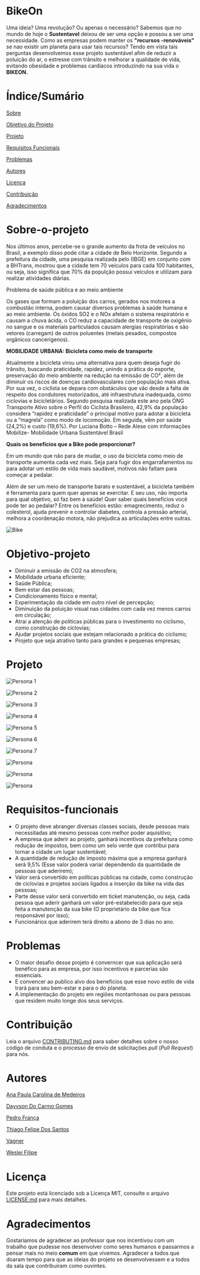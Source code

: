 #  BikeOn

Uma ideia? Uma revolução? Ou apenas o necessário? 
Sabemos que no mundo de hoje o **Sustentavel** deixou de ser uma opção e possou a ser uma necessidade. Como as empresas podem manter os **"recursos -renováveis"** se nao existir um planeta para usar tais recursos? Tendo em vista tais perguntas desenvolvemos esse projeto sustentável afim de reduzir a poluição do ar, o estresse com trânsito e melhorar a qualidade de vida, evitando obesidade e problemas cardíacos introduzindo na sua vida o **BIKEON.**

# Índice/Sumário

[Sobre](#Sobre-o-projeto)

[Objetivo do Projeto](#Objetivo-projeto)

[Projeto](#Projeto)

[Requisitos Funcionais](#Requisitos-funcionais)

[Problemas](#Problemas)

[Autores](#Autores)

[Licença](#Licença)

[Contribuição](#Contribuição)

[Agradecimentos](#Agradecimentos)

# Sobre-o-projeto
  
Nos últimos anos, percebe-se o grande aumento da frota de veículos no Brasil, a exemplo disso pode citar a cidade de Belo Horizonte. Segundo a prefeitura da cidade, uma pesquisa realizada pelo (IBGE) em conjunto com a BHTrans, mostrou que a cidade tem 70 veículos para cada 100 habitantes, ou seja, isso significa que 70% da populção possui veículos e utilizam para realizar atividades diárias.

Problema de saúde pública e ao meio ambiente

Os gases que formam a poluição dos carros, gerados nos motores a combustão interna, podem causar diversos problemas à saúde humana e ao meio ambiente. Os óxidos SO2 e o 
NOx afetam o sistema respiratório e causam a chuva ácida, o CO reduz a capacidade de transporte de oxigênio no sangue e os materiais particulados causam alergias respiratórias e 
são vetores (carregam) de outros poluentes (metais pesados, compostos orgânicos cancerígenos).

**MOBILIDADE URBANA: Bicicleta como meio de transporte**

Atualmente a bicicleta virou uma alternativa para quem deseja fugir do trânsito, buscando praticidade, rapidez, unindo a prática do esporte, preservação do meio ambiente na 
redução na emissão de CO², além de diminuir os riscos de doenças cardiovasculares com população mais ativa. Por sua vez, o ciclista se depara com obstáculos que vão desde a falta de respeito dos condutores motorizados, até infraestrutura inadequada, como ciclovias e bicicletários. Segundo pesquisa realizada este ano pela ONG Transporte Ativo sobre o Perfil do Ciclista Brasileiro, 42,9% da população considera “rapidez e praticidade” o principal motivo para adotar a bicicleta ou a “magrela” como modo de locomoção. Em seguida, vêm por saúde (24,2%) e custo (19,6%).
Por Luciana Botto – Rede Alese com informações Mobilize- Mobilidade Urbana Sustentável 
Brasil

**Quais os benefícios que a Bike pode proporcionar?**

Em um mundo que não para de mudar, o uso da bicicleta como meio de transporte aumenta cada vez mais. Seja para fugir dos engarrafamentos ou para adotar um estilo de vida mais saudável, motivos não faltam para começar a pedalar.  

Além de ser um meio de transporte barato e sustentável, a bicicleta também é ferramenta para quem quer apenas se exercitar. E seu uso, não importa para qual objetivo, só faz bem à saúde! Quer saber quais benefícios você pode ter ao pedalar?
Entre os benefícios estão: emagrecimento, reduz o colesterol, ajuda prevenir e controlar diabetes, controla a pressão arterial, melhora a coordenação motora, não prejudica as articulações entre outras.

![Bike](https://github.com/DayvsonGomes/BikeON/blob/2a7fb8f85a6fbe0c6d1e9e7eb42da8c5faff859c/WhatsApp%20Image%202021-11-30%20at%2017.27.50.jpeg)

# Objetivo-projeto

   - Diminuir a emissão de CO2 na atmosfera;
   - Mobilidade urbana eficiente;
   - Saúde Pública;
   - Bem estar das pessoas;
   - Condicionamento físico e mental;
   - Experimentação da cidade em outro nível de percepção;
   - Diminuição da poluição visual nas cidades com cada vez menos carros em circulação;
   - Atrai a atenção de políticas públicas para o investimento no ciclismo, como construção de ciclovias;
   - Ajudar projetos sociais que estejam relacionado a prática do ciclismo;
   - Projeto que seja atrativo tanto para grandes e pequenas empresas;

# Projeto

![Persona 1](https://github.com/DayvsonGomes/BikeON/blob/main/1.png)

![Persona 2](https://github.com/DayvsonGomes/BikeON/blob/main/2.png)

![Persona 3](https://github.com/DayvsonGomes/BikeON/blob/52803d5b20b6804ea72b61b492cc9f121a9c74ec/WhatsApp%20Image%202021-11-30%20at%2019.12.46%20(2).jpeg)

![Persona 4](https://github.com/DayvsonGomes/BikeON/blob/main/Persona%20-%20Helena.png)

![Persona 5](https://github.com/DayvsonGomes/BikeON/blob/main/Persona%20Joe%20Peterson.png)

![Persona 6](https://github.com/DayvsonGomes/BikeON/blob/498f755276b4681ea00c041d703fb2511a0086e7/WhatsApp%20Image%202021-11-30%20at%2019.24.34.jpeg)

![Persona 7](https://github.com/DayvsonGomes/BikeON/blob/main/8.png)

![Persona ]()

![Persona ]()

![Persona ]()

# Requisitos-funcionais
  - O projeto deve abranger diversas classes sociais, desde pessoas mais necessitadas até mesmo pessoas com melhor poder aquisitivo;
  - A empresa que aderir ao projeto, ganhará incentivos da prefeitura como redução de impostos, bem como um selo verde que contribui para tornar a cidade um lugar sustentável;
  - A quantidade de redução de imposto máxima que a empresa ganhará será 9,5% (Esse valor poderá variar dependendo da quantidade de pessoas que aderirem);
  - Valor será convertido em políticas públicas na cidade, como construção de ciclovias e projetos sociais ligados a inserção da bike na vida das pessoas;
  - Parte desse valor será convertido em ticket manutenção, ou seja, cada pessoa que aderir ganhará um valor pré-estabelecido para que seja feita a manutenção da sua bike (O         proprietário da bike que fica responsável por isso);
  - Funcionários que aderirem terá direito a abono de 3 dias no ano.

# Problemas
  - O maior desafio desse projeto é converncer que sua aplicação será benéfico para as empresa, por isso incentivos e parcerias são essenciais. 
  - E convencer ao publico alvo dos beneficios que esse novo estilo de vida trará para seu bem-estar e para o do planeta.
  - A implementação do projeto em regiões montanhosas ou para pessoas que residem muito longe dos seus serviços.



# Contribuição

Leia o arquivo [CONTRIBUTING.md](CONTRIBUTING.md) para saber detalhes sobre o nosso código de conduta e o processo de envio de solicitações *pull* (*Pull Request*) para nós.

# Autores

[Ana Paula Carolina de Medeiros](https://github.com/Medeiros001)

[Dayvson Do Carmo Gomes](https://github.com/DayvsonGomes)

[Pedro França](https://github.com/PedroFran2021)

[Thiago Felipe Dos Santos](https://github.com/thiagonfss)

[Vagner](https://github.com/Vagnerprojetos)

[Weslei Filipe](https://github.com/Wesley-Filipe)

# Licença

Este projeto está licenciado sob a Licença MIT,  consulte o arquivo [LICENSE.md](./LICENSE.md) para mais detalhes.

# Agradecimentos

Gostariamos de agradecer ao professor que nos incentivou com um trabalho que pudesse nos desenvolver como seres humanos e passarmos a pensar mais no meio **comum** em que vivemos. Agradecer a todos que doaram tempo para que as ideias do projeto se desenvolvessem e a todos da sala que contribuiram como ouvintes. 
 	
